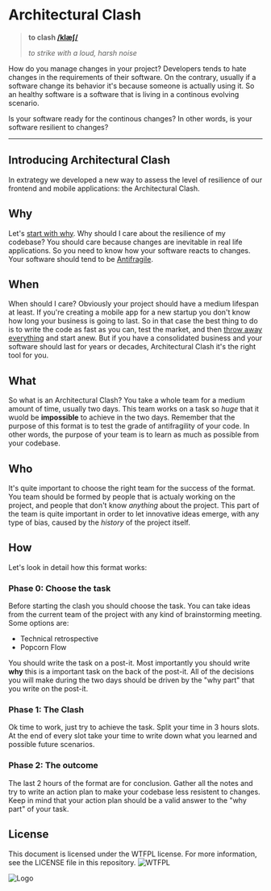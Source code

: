 # Architectural Clash

> **to clash [/klæʃ/](http://www.wordreference.com/audio/en/uk/rp/en015416.mp3)**  
>
> *to strike with a loud, harsh noise*

How do you manage changes in your project? Developers tends to hate changes in the requirements of their software. On the contrary, usually if a software change its behavior it's because someone is actually using it. So an healthy software is a software that is living in a continous evolving scenario.

Is your software ready for the continous changes? In other words, is your software resilient to changes?

- - -

## Introducing Architectural Clash

In extrategy we developed a new way to assess the level of resilience of our frontend and mobile applications: the  Architectural Clash.

## Why

Let's [start with why](https://www.startwithwhy.com/). Why should I care about the resilience of my codebase? You should care because changes are inevitable in real life applications. So you need to know how your software reacts to changes. Your software should tend to be [Antifragile](https://en.wikipedia.org/wiki/Antifragile).

## When

When should I care? Obviously your project should have a medium lifespan at least. If you're creating a mobile app for a new startup you don't know how long your business is going to last. So in that case the best thing to do is to write the code as fast as you can, test the market, and then [throw away everything](https://martinfowler.com/bliki/SacrificialArchitecture.html) and start anew. But if you have a consolidated business and your software should last for years or decades, Architectural Clash it's the right tool for you.

## What

So what is an Architectural Clash? You take a whole team for a medium amount of time, usually two days. This team works on a task so *huge* that it wuold be **impossible** to achieve in the two days. Remember that the purpose of this format is to test the grade of antifragility of your code. In other words, the purpose of your team is to learn as much as possible from your codebase.

## Who

It's quite important to choose the right team for the success of the format. You team should be formed by people that is actualy working on the project, and people that don't know *anything* about the project. This part of the team is quite important in order to let innovative ideas emerge, with any type of bias, caused by the *history* of the project itself.

## How

Let's look in detail how this format works:

### Phase 0: Choose the task

Before starting the clash you should choose the task. You can take ideas from the current team of the project with any kind of brainstorming meeting. Some options are:

* Technical retrospective
* Popcorn Flow

You should write the task on a post-it. Most importantly you should write **why** this is a important task on the back of the post-it. All of the decisions you will make during the two days should be driven by the "why part" that you write on the post-it.

### Phase 1: The Clash

Ok time to work, just try to achieve the task. Split your time in 3 hours slots. At the end of every slot take your time to write down what you learned and possible future scenarios.

### Phase 2: The outcome

The last 2 hours of the format are for conclusion. Gather all the notes and try to write an action plan to make your codebase less resistent to changes. Keep in mind that your action plan should be a valid answer to the "why part" of your task.

## License

This document is licensed under the WTFPL license. For more information, see the LICENSE file in this repository.
![WTFPL](http://www.wtfpl.net/wp-content/uploads/2012/12/wtfpl-badge-4.png)

![Logo](http://www.extrategy.net/themes/custom/extrategy/img/logo-extrategy.svg)
